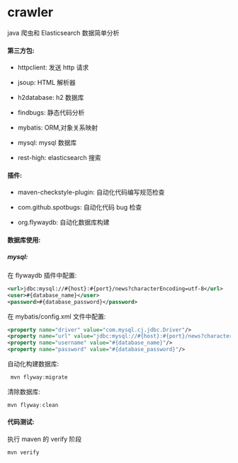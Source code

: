 # crawler
java 爬虫和 Elasticsearch 数据简单分析

#### 第三方包:

+ httpclient: 发送 http 请求

+ jsoup: HTML 解析器

+ h2database: h2 数据库

+ findbugs: 静态代码分析

+ mybatis: ORM,对象关系映射

+ mysql: mysql 数据库

+ rest-high: elasticsearch 搜索

#### 插件:

+ maven-checkstyle-plugin: 自动化代码编写规范检查

+ com.github.spotbugs: 自动化代码 bug 检查

+ org.flywaydb: 自动化数据库构建

#### 数据库使用:

##### mysql:
在 flywaydb 插件中配置:
```xml
<url>jdbc:mysql://#{host}:#{port}/news?characterEncoding=utf-8</url>
<user>#{database_name}</user>
<password>#{database_password}</password>
```
在 mybatis/config.xml 文件中配置:
```xml
<property name="driver" value="com.mysql.cj.jdbc.Driver"/>
<property name="url" value="jdbc:mysql://#{host}:#{port}/news?characterEncoding=utf-8"/>
<property name="username" value="#{database_name}"/>
<property name="password" value="#{database_password}"/>
```
自动化构建数据库:
```java
 mvn flyway:migrate
```
清除数据库:
```java
mvn flyway:clean
```

#### 代码测试:
执行 maven 的 verify 阶段
```java
mvn verify
```
